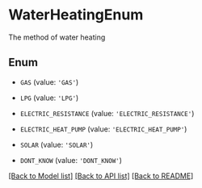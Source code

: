 # WaterHeatingEnum

The method of water heating

## Enum

* `GAS` (value: `'GAS'`)

* `LPG` (value: `'LPG'`)

* `ELECTRIC_RESISTANCE` (value: `'ELECTRIC_RESISTANCE'`)

* `ELECTRIC_HEAT_PUMP` (value: `'ELECTRIC_HEAT_PUMP'`)

* `SOLAR` (value: `'SOLAR'`)

* `DONT_KNOW` (value: `'DONT_KNOW'`)

[[Back to Model list]](../README.md#documentation-for-models) [[Back to API list]](../README.md#documentation-for-api-endpoints) [[Back to README]](../README.md)


